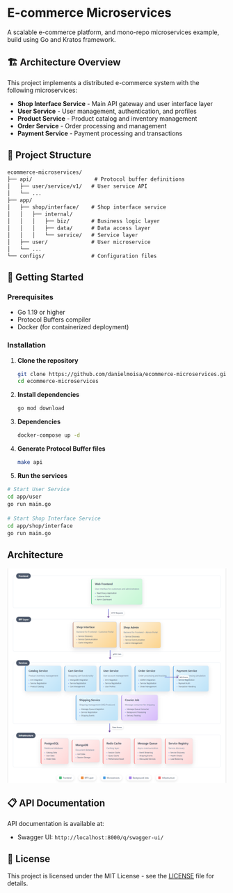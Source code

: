 # E-commerce Microservices

A scalable e-commerce platform, and mono-repo microservices example, build using Go and Kratos framework.

## 🏗️ Architecture Overview

This project implements a distributed e-commerce system with the following microservices:

- **Shop Interface Service** - Main API gateway and user interface layer
- **User Service** - User management, authentication, and profiles
- **Product Service** - Product catalog and inventory management
- **Order Service** - Order processing and management
- **Payment Service** - Payment processing and transactions


## 📁 Project Structure

```
ecommerce-microservices/
├── api/                    # Protocol buffer definitions
│   ├── user/service/v1/   # User service API
│   └── ...
├── app/
│   ├── shop/interface/    # Shop interface service
│   │   ├── internal/
│   │   │   ├── biz/       # Business logic layer
│   │   │   ├── data/      # Data access layer
│   │   │   └── service/   # Service layer
│   ├── user/              # User microservice
│   └── ...
└── configs/               # Configuration files
```

## 🚦 Getting Started

### Prerequisites

- Go 1.19 or higher
- Protocol Buffers compiler
- Docker (for containerized deployment)

### Installation

1. **Clone the repository**
   ```bash
   git clone https://github.com/danielmoisa/ecommerce-microservices.git
   cd ecommerce-microservices
   ```

2. **Install dependencies**
   ```bash
   go mod download
   ```

3. **Dependencies**
    ```bash
    docker-compose up -d
    ```

4. **Generate Protocol Buffer files**
   ```bash
   make api
   ```

54. **Run the services**
   ```bash
   # Start User Service
   cd app/user
   go run main.go

   # Start Shop Interface Service
   cd app/shop/interface
   go run main.go
   ```



## Architecture
![Description](./docs/architecture-diagram.png)


## 📋 API Documentation

API documentation is available at:
- Swagger UI: `http://localhost:8000/q/swagger-ui/`


## 📝 License

This project is licensed under the MIT License - see the [LICENSE](LICENSE) file for details.
